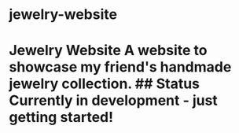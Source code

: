 # jewelry-website
# Jewelry Website  A website to showcase my friend's handmade jewelry collection.  ## Status Currently in development - just getting started!
